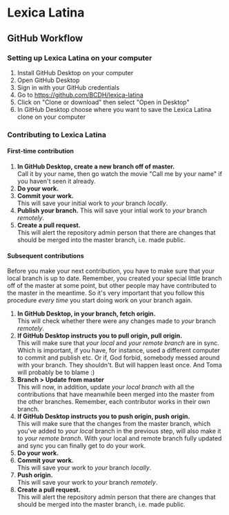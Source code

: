 # Lexica Latina


## GitHub Workflow

### Setting up Lexica Latina on your computer

1. Install GitHub Desktop on your computer
2. Open GitHub Desktop
3. Sign in with your GitHub credentials
4. Go to https://github.com/BCDH/lexica-latina
5. Click on "Clone or download" then select "Open in Desktop"
6. In GitHub Desktop choose where you want to save the Lexica Latina clone on your computer

### Contributing to Lexica Latina

#### First-time contribution

1. **In GitHub Desktop, create a new branch off of master.**  
   Call it by your name, then go watch the movie "Call me by your name" if you haven't seen it already.
2. **Do your work.**  
3. **Commit your work.**  
   This will save your initial work to _your_ branch _locally_.  
4. **Publish your branch.**
   This will save your intial work to _your_ branch _remotely_.  
5. **Create a pull request.**  
   This will alert the repository admin person that there are changes that should be merged into the master branch, i.e. made public.

#### Subsequent contributions

Before you make your next contribution, you have to make sure that your local branch is up to date. Remember, you created your special little branch off of the master at some point, but other people may have contributed to the master in the meantime. So it's very important that you follow  this procedure _every time_ you start doing work on your branch again.

1. **In GitHub Desktop, in your branch, fetch origin.**  
   This will check whether there were any changes made to _your_ branch _remotely_.
2. **If GitHub Desktop instructs you to pull origin, pull origin.**  
   This will make sure that _your local_ and _your remote branch_ are in sync. Which is important, if you have, for instance, used a different computer to commit and publish etc. Or if, God forbid, somebody messed around with your branch. They shouldn't. But will happen least once. And Toma will probably be to blame :)
3. **Branch > Update from master**  
   This will now, in addition, update _your local branch_ with all the contributions that have meanwhile been merged into the master from the other branches. Remember, each contributor works in their own branch.
4. **If GitHub Desktop instructs you to push origin, push origin.**  
   This will make sure that the changes from the master branch, which you've added to  _your local_ branch in the previous step, will also make it to _your remote branch_. With your local and remote branch fully updated and sync you can finally get to do your work.
4. **Do your work.**
5. **Commit your work.**  
   This will save your work to _your_ branch _locally_.
6. **Push origin.**  
   This will save your work to _your_ branch _remotely_.
7. **Create a pull request.**  
  This will alert the repository admin person that there are changes that should be merged into the master branch, i.e. made public.
